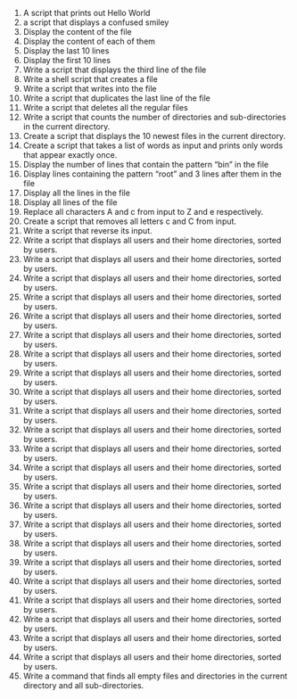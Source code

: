1. A script that prints out Hello World
2. a script that displays a confused smiley 
3. Display the content of the file
4. Display the content of each of them
5. Display the last 10 lines
6. Display the first 10 lines
7. Write a script that displays the third line of the file
8. Write a shell script that creates a file
9. Write a script that writes into the file
10. Write a script that duplicates the last line of the file
11. Write a script that deletes all the regular files 
12. Write a script that counts the number of directories and sub-directories in the current directory.
13. Create a script that displays the 10 newest files in the current directory.
14. Create a script that takes a list of words as input and prints only words that appear exactly once.
16. Display the number of lines that contain the pattern “bin” in the file
17. Display lines containing the pattern “root” and 3 lines after them in the file
18. Display all the lines in the file
19. Display all lines of the file
20. Replace all characters A and c from input to Z and e respectively.
21. Create a script that removes all letters c and C from input.
22. Write a script that reverse its input.
23. Write a script that displays all users and their home directories, sorted by users.
23. Write a script that displays all users and their home directories, sorted by users.
23. Write a script that displays all users and their home directories, sorted by users.
23. Write a script that displays all users and their home directories, sorted by users.
23. Write a script that displays all users and their home directories, sorted by users.
23. Write a script that displays all users and their home directories, sorted by users.
23. Write a script that displays all users and their home directories, sorted by users.
23. Write a script that displays all users and their home directories, sorted by users.
23. Write a script that displays all users and their home directories, sorted by users.
23. Write a script that displays all users and their home directories, sorted by users.
23. Write a script that displays all users and their home directories, sorted by users.
23. Write a script that displays all users and their home directories, sorted by users.
23. Write a script that displays all users and their home directories, sorted by users.
23. Write a script that displays all users and their home directories, sorted by users.
23. Write a script that displays all users and their home directories, sorted by users.
23. Write a script that displays all users and their home directories, sorted by users.
23. Write a script that displays all users and their home directories, sorted by users.
23. Write a script that displays all users and their home directories, sorted by users.
23. Write a script that displays all users and their home directories, sorted by users.
23. Write a script that displays all users and their home directories, sorted by users.
23. Write a script that displays all users and their home directories, sorted by users.
23. Write a script that displays all users and their home directories, sorted by users.
23. Write a script that displays all users and their home directories, sorted by users.
24. Write a command that finds all empty files and directories in the current directory and all sub-directories.
